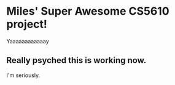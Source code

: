 
# Miles' Super Awesome CS5610 project!
Yaaaaaaaaaaaay

## Really psyched this is working now.
I'm seriously.


